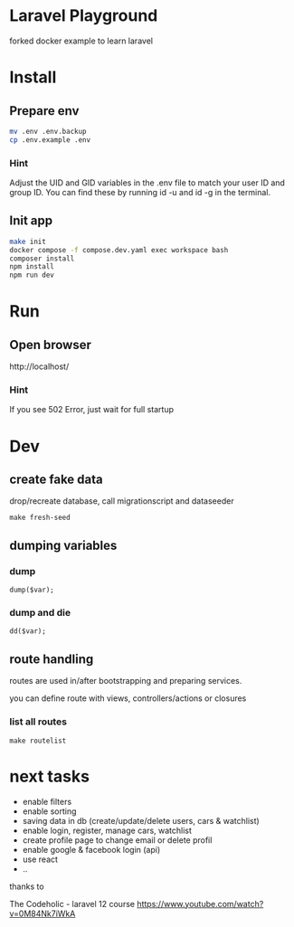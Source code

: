 # Laravel Playground
forked docker example to learn laravel

# Install
## Prepare env
```bash
mv .env .env.backup
cp .env.example .env 
```
### Hint
Adjust the UID and GID variables in the .env file to match your user ID and group ID. You can find these by running id -u and id -g in the terminal.

## Init app
```bash
make init
docker compose -f compose.dev.yaml exec workspace bash
composer install
npm install
npm run dev
```

# Run
## Open browser
http://localhost/

### Hint
If you see 502 Error, just wait for full startup

# Dev
## create fake data
drop/recreate database, call migrationscript and dataseeder 
```
make fresh-seed
```

## dumping variables
### dump
```
dump($var);
```
### dump and die
```
dd($var);
```
## route handling
routes are used in/after bootstrapping and preparing services.

you can define route with views, controllers/actions or closures

### list all routes
```make routelist```


# next tasks
- enable filters
- enable sorting
- saving data in db (create/update/delete users, cars & watchlist)
- enable login, register, manage cars, watchlist
- create profile page to change email or delete profil
- enable google & facebook login (api)
- use react
- ..

thanks to

The Codeholic - laravel 12 course
https://www.youtube.com/watch?v=0M84Nk7iWkA
